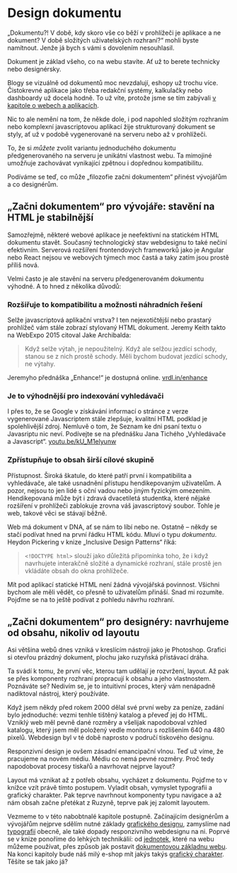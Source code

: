 # Design dokumentu

„Dokumentu?! V době, kdy skoro vše co běží v prohlížeči je aplikace a ne dokument? V době složitých uživatelských rozhraní?“ mohli byste namítnout. Jenže já bych s vámi s dovolením nesouhlasil. 

Dokument je základ všeho, co na webu stavíte. Ať už to berete technicky nebo designérsky.

Blogy se vizuálně od dokumentů moc nevzdalují, eshopy už trochu více. Čistokrevné aplikace jako třeba redakční systémy, kalkulačky nebo dashboardy už docela hodně. To už víte, protože jsme se tím zabývali [v kapitole o webech a aplikacích](weby-vs-aplikace.md).

Nic to ale nemění na tom, že někde dole, i pod napohled složitým rozhraním nebo komplexní javascriptovou aplikací žije strukturovaný dokument se styly, ať už v podobě vygenerované na serveru nebo až v prohlížeči. 

To, že si *můžete* zvolit variantu jednoduchého dokumentu předgenerovaného na serveru je unikátní vlastnost webu. Ta mimojiné umožňuje zachovávat vynikající zpětnou i dopřednou kompatibilitu. 

Podíváme se teď, co může „filozofie začni dokumentem“ přinést vývojářům a co designérům. 


## „Začni dokumentem“ pro vývojáře: stavění na HTML je stabilnější

Samozřejmě, některé webové aplikace je neefektivní na statickém HTML dokumentu stavět. Současný technologický stav webdesignu to také nečiní efektivním. Serverová rozšíření frontendových frameworků jako je Angular nebo React nejsou ve webových týmech moc častá a taky zatím jsou prostě příliš nová.

Velmi často je ale stavění na serveru předgenerovaném dokumentu výhodné. A to hned z několika důvodů:

### Rozšiřuje to kompatibilitu a možnosti náhradních řešení

Selže javascriptová aplikační vrstva? I ten nejexotičtější nebo prastarý prohlížeč vám stále zobrazí stylovaný HTML dokument. Jeremy Keith takto na WebExpo 2015 citoval Jake Archibalda:

> Když selže výtah, je nepoužitelný. Když ale selžou jezdící schody, stanou se z nich prostě schody. Měli bychom budovat jezdící schody, ne výtahy.

Jeremyho přednáška „Enhance!“ je dostupná online. [vrdl.in/enhance](https://www.webexpo.cz/praha2015/prednaska/enhance/)

### Je to výhodnější pro indexování vyhledávači

I přes to, že se Google v získávání informací o stránce z verze vygenerované Javascriptem stále zlepšuje, kvalitní HTML podklad je spolehlivější zdroj. Nemluvě o tom, že Seznam ke dni psaní textu o Javasriptu nic neví. Podívejte se na přednášku Jana Tichého „Vyhledávače a Javascript“. [youtu.be/kU_M1elyunw](https://youtu.be/kU_M1elyunw)

### Zpřístupňuje to obsah širší cílové skupině

Přístupnost. Široká škatule, do které patří první i kompatibilita a vyhledávače, ale také usnadnění přístupu hendikepovaným uživatelům. A pozor, nejsou to jen lidé s oční vadou nebo jiným fyzickým omezením. Hendikepovaná může být i zdravá dvacetiletá studentka, které nějaké rozšíření v prohlížeči zablokuje zrovna váš javascriptový soubor. Tohle je web, takové věci se stávají běžně.

Web má dokument v DNA, ať se nám to líbí nebo ne. Ostatně – někdy se stačí podívat hned na první řádku HTML kódu. Mluví o typu *dokumentu*. Heydon Pickering v knize „Inclusive Design Patterns“ říká:

> `<!DOCTYPE html>` slouží jako důležitá připomínka toho, že i když navrhujete interakčně složité a dynamické rozhraní, stále prostě jen vkládáte obsah do okna prohlížeče.

Mít pod aplikací statické HTML není žádná vývojářská povinnost. Všichni bychom ale měli vědět, co přesně to uživatelům přináší. Snad mi rozumíte. Pojďme se na to ještě podívat z pohledu návrhu rozhraní.


## „Začni dokumentem“ pro designéry: navrhujeme od obsahu, nikoliv od layoutu

Asi většina webů dnes vzniká v kreslícím nástroji jako je Photoshop. Grafici si otevřou prázdný dokument, plochu jako ruzyňská přistávací dráha. 

Ta svádí k tomu, že první věc, kterou tam udělají je rozvržení, layout. Až pak se přes komponenty rozhraní propracují k obsahu a jeho vlastnostem. Poznáváte se? Nedivím se, je to intuitivní proces, který vám nenápadně nadiktoval nástroj, který používáte. 

Když jsem někdy před rokem 2000 dělal své první weby za peníze, zadání bylo jednoduché: vezmi tenhle tištěný katalog a převeď jej do HTML. Vzniklý web měl pevně dané rozměry a všelijak napodoboval vzhled katalogu, který jsem měl položený vedle monitoru s rozlišením 640 na 480 pixelů. Webdesign byl v té době naprosto v područí tiskového designu. 

Responzivní design je ovšem zásadní emancipační vlnou. Teď už víme, že pracujeme na novém médiu. Médiu co nemá pevné rozměry. Proč tedy napodobovat procesy tiskařů a navrhovat nejprve layout? 

Layout má vznikat až z potřeb obsahu, vycházet z dokumentu. Pojďme to v knížce vzít právě tímto postupem. Vyladit obsah, vymyslet typografii a grafický charakter. Pak teprve navrhnout komponenty typu navigace a až nám obsah začne přetékat z Ruzyně, teprve pak jej zalomit layoutem.
 
Vezmeme to v této nabobtnalé kapitole postupně. Začínajícím designérům a vývojářům nejprve sdělím nutné základy [grafického designu](graficky-design.md), zamyslíme nad [typografií](typografie.md) obecně, ale také dopady responzivního webdesignu na ni. Poprvé se v knize ponoříme do lehkých technikálií: od [jednotek](jednotky.md), které na webu můžeme používat, přes způsob jak postavit [dokumentovou základnu webu](dokument-nastroje.md). Na konci kapitoly bude náš milý e-shop mít jakýs takýs [grafický charakter](priklad-dokument.md). Těšíte se tak jako já?


